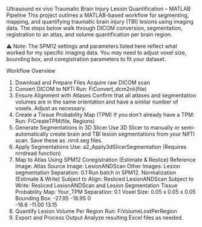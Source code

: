 Ultrasound ex vivo Traumatic Brain Injury Lesion Quantification – MATLAB Pipeline
This project outlines a MATLAB-based workflow for segmenting, mapping, and quantifying traumatic brain injury (TBI) lesions using imaging data. The steps below walk through DICOM conversion, segmentation, registration to an atlas, and volume quantification per brain region.

⚠️ Note: The SPM12 settings and parameters listed here reflect what worked for my specific imaging data. You may need to adjust voxel size, bounding box, and coregistration parameters to fit your dataset.

Workflow Overview
1. Download and Prepare Files
  Acquire raw DICOM scan
2. Convert DICOM to NIfTI
  Run: FiConvert_dcm2nii(file)
3. Ensure Alignment with Atlases
  Confirm that all atlases and segmentation volumes are in the same orientation and have a similar number of voxels. Adjust as necessary.
4. Create a Tissue Probability Map (TPM)
  If you don't already have a TPM:
  Run: FiCreateTPM(file, Regions)
5. Generate Segmentations in 3D Slicer
  Use 3D Slicer to manually or semi-automatically create brain and TBI lesion segmentations from your NIfTI scan.
  Save these as .nrrd.seg files.
6. Apply Segmentations
  Use: a2_Apply3dSlicerSegmentation
  (Requires nrrdread function)
7. Map to Atlas Using SPM12
  Coregistration (Estimate & Reslice)
    Reference Image: Atlas
    Source Image: LesionANDScan
    Other Images: Lesion segmentation
    Separation: 0.1
    Run batch in SPM12.
  Normalization (Estimate & Write)
    Subject to Align: Resliced LesionANDScan
    Subject to Write: Resliced LesionANDScan and Lesion Segmentation
    Tissue Probability Map: Your_TPM
    Separation: 0.1
    Voxel Size: 0.05 x 0.05 x 0.05
    Bounding Box:
    -27.95  -18.95   0  
    -16.6   -11.00  13.15
8. Quantify Lesion Volume Per Region
  Run: FiVolumeLostPerRegion
9. Export and Process Output
  Analyze resulting Excel files as needed.
